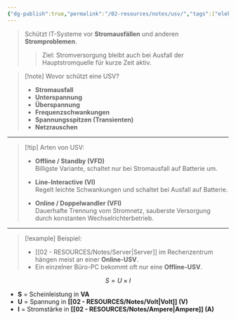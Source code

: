 ```yaml
---
{"dg-publish":true,"permalink":"/02-resources/notes/usv/","tags":["elektrotechnik"]}
---
```


> Schützt IT-Systeme vor **Stromausfällen** und anderen **Stromproblemen**.  
>> Ziel: Stromversorgung bleibt auch bei Ausfall der Hauptstromquelle für kurze Zeit aktiv.

> [!note] Wovor schützt eine USV?
> 
> - **Stromausfall**
> - **Unterspannung**
> - **Überspannung**
> - **Frequenzschwankungen**
> - **Spannungsspitzen (Transienten)**
> - **Netzrauschen**

---

> [!tip] Arten von USV:
> 
> - **Offline / Standby (VFD)**  
>     Billigste Variante, schaltet nur bei Stromausfall auf Batterie um.
>     
> - **Line-Interactive (VI)**  
>     Regelt leichte Schwankungen und schaltet bei Ausfall auf Batterie.
>     
> - **Online / Doppelwandler (VFI)**  
>     Dauerhafte Trennung vom Stromnetz, sauberste Versorgung durch konstanten Wechselrichterbetrieb.
>     

---

> [!example] Beispiel:
> 
> - [[02 - RESOURCES/Notes/Server\|Server]] im Rechenzentrum hängen meist an einer **Online-USV**.
> - Ein einzelner Büro-PC bekommt oft nur eine **Offline-USV**.

$$
S = U \times I
$$

- **S** = Scheinleistung in **VA**  
- **U** = Spannung in **[[02 - RESOURCES/Notes/Volt\|Volt]] (V)**  
- **I** = Stromstärke in **[[02 - RESOURCES/Notes/Ampere\|Ampere]] (A)**
